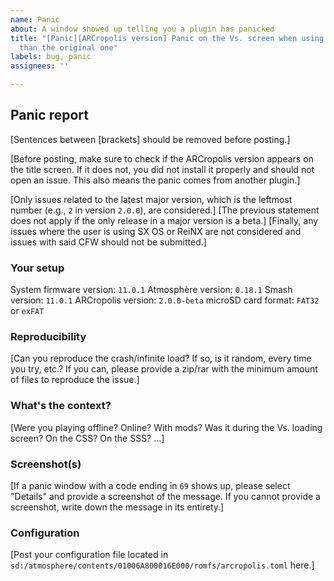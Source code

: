 ```yaml
---
name: Panic
about: A window showed up telling you a plugin has panicked
title: "[Panic][ARCropolis version] Panic on the Vs. screen when using textures smaller
  than the original one"
labels: bug, panic
assignees: ''

---
```


## Panic report
[Sentences between [brackets] should be removed before posting.]

[Before posting, make sure to check if the ARCropolis version appears on the title screen. If it does not, you did not install it properly and should not open an issue. This also means the panic comes from another plugin.]

[Only issues related to the latest major version, which is the leftmost number (e.g., ``2`` in version ``2.0.0``), are considered.]
[The previous statement does not apply if the only release in a major version is a beta.]
[Finally, any issues where the user is using SX OS or ReiNX are not considered and issues with said CFW should not be submitted.]

### Your setup
System firmware version: ``11.0.1``
Atmosphère version: ``0.18.1``
Smash version: ``11.0.1``
ARCropolis version: ``2.0.0-beta``
microSD card format: ``FAT32`` or ``exFAT``

### Reproducibility 
[Can you reproduce the crash/infinite load? If so, is it random, every time you try, etc.? If you can, please provide a zip/rar with the minimum amount of files to reproduce the issue.]

### What's the context?
[Were you playing offline? Online? With mods? Was it during the Vs. loading screen? On the CSS? On the SSS? ...]

### Screenshot(s)
[If a panic window with a code ending in ``69`` shows up, please select "Details" and provide a screenshot of the message. If you cannot provide a screenshot, write down the message in its entirety.]

### Configuration
[Post your configuration file located in ``sd:/atmosphere/contents/01006A800016E000/romfs/arcropolis.toml`` here.]
